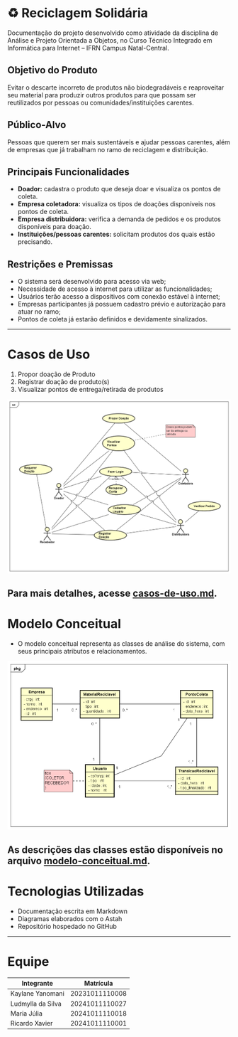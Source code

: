 # ♻ Reciclagem Solidária

Documentação do projeto desenvolvido como atividade da disciplina de Análise e Projeto Orientada a Objetos, no Curso Técnico Integrado em Informática para Internet – IFRN
Campus Natal-Central.

## Objetivo do Produto
Evitar o descarte incorreto de produtos não biodegradáveis e reaproveitar seu material para produzir outros produtos para que possam ser reutilizados por pessoas ou comunidades/instituições carentes.

## Público-Alvo
Pessoas que querem ser mais sustentáveis e ajudar pessoas carentes, além de empresas que já trabalham no ramo de reciclagem e distribuição.

## Principais Funcionalidades
- **Doador:** cadastra o produto que deseja doar e visualiza os pontos de coleta.  
- **Empresa coletadora:** visualiza os tipos de doações disponíveis nos pontos de coleta.  
- **Empresa distribuidora:** verifica a demanda de pedidos e os produtos disponíveis para doação.
- **Instituições/pessoas carentes:** solicitam produtos dos quais estão precisando.

## Restrições e Premissas
- O sistema será desenvolvido para acesso via web;  
- Necessidade de acesso à internet para utilizar as funcionalidades; 
- Usuários terão acesso a dispositivos com conexão estável à internet; 
- Empresas participantes já possuem cadastro prévio e autorização para atuar no ramo;
- Pontos de coleta já estarão definidos e devidamente sinalizados.

 ---

# Casos de Uso

1. Propor doação de Produto
2. Registrar doação de produto(s)
3. Visualizar pontos de entrega/retirada de produtos

![diagrama_casos_de_uso](imagens/diagrama_casos_de_uso.png)

Para mais detalhes, acesse [casos-de-uso.md](casos-de-uso.md).
---

# Modelo Conceitual
- O modelo conceitual representa as classes de análise do sistema, com seus principais atributos e relacionamentos.

![Link para o Diagrama de classes de Análise](imagens/diagrama_classe.png)

As descrições das classes estão disponíveis no arquivo [modelo-conceitual.md](modelo-conceitual.md).
---

# Tecnologias Utilizadas
- Documentação escrita em Markdown
- Diagramas elaborados com o Astah
- Repositório hospedado no GitHub
---

# Equipe
 Integrante | Matrícula |
 ---------- | --------- |
 Kaylane Yanomani | 20231011110008 |
 Ludmylla da Silva | 20241011110027 |
 Maria Júlia | 20241011110018 |
 Ricardo Xavier | 20241011110001 |